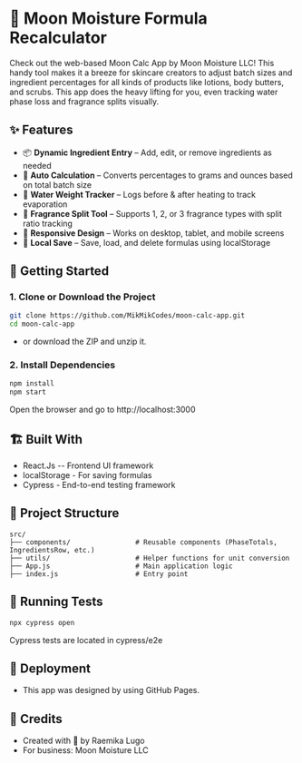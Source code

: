 # 🌙 Moon Moisture Formula Recalculator

Check out the web-based Moon Calc App by Moon Moisture LLC! This handy tool makes it a breeze for skincare creators to adjust batch sizes and ingredient percentages for all kinds of products like lotions, body butters, and scrubs. This app does the heavy lifting for you, even tracking water phase loss and fragrance splits visually.

## ✨ Features

- 📦 **Dynamic Ingredient Entry** – Add, edit, or remove ingredients as needed
- 🧪 **Auto Calculation** – Converts percentages to grams and ounces based on total batch size
- 🌊 **Water Weight Tracker** – Logs before & after heating to track evaporation
- 🌸 **Fragrance Split Tool** – Supports 1, 2, or 3 fragrance types with split ratio tracking
- 📱 **Responsive Design** – Works on desktop, tablet, and mobile screens
- 💾 **Local Save** – Save, load, and delete formulas using localStorage

## 🚀 Getting Started

### 1. Clone or Download the Project
```bash
git clone https://github.com/MikMikCodes/moon-calc-app.git
cd moon-calc-app
```

- or download the ZIP and unzip it.

### 2. Install Dependencies
```bash
npm install
npm start
```

Open the browser and go to http://localhost:3000

## 🏗️ Built With

- React.Js -- Frontend UI framework
- localStorage - For saving formulas
- Cypress - End-to-end testing framework

## 📁 Project Structure

```
src/
├── components/                # Reusable components (PhaseTotals, IngredientsRow, etc.)
├── utils/                     # Helper functions for unit conversion
├── App.js                     # Main application logic
├── index.js                   # Entry point
```

## 🧪 Running Tests

```bash
npx cypress open
```
Cypress tests are located in cypress/e2e

## 🚀 Deployment

- This app was designed by using GitHub Pages.

## 👏 Credits

- Created with 💜 by Raemika Lugo
- For business: Moon Moisture LLC